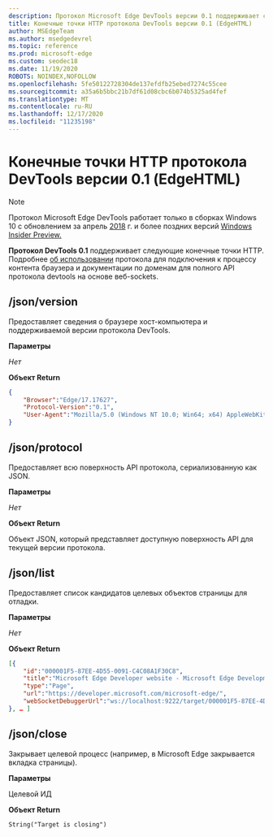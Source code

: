 ```yaml
---
description: Протокол Microsoft Edge DevTools версии 0.1 поддерживает следующие конечные точки HTTP.
title: Конечные точки HTTP протокола DevTools версии 0.1 (EdgeHTML)
author: MSEdgeTeam
ms.author: msedgedevrel
ms.topic: reference
ms.prod: microsoft-edge
ms.custom: seodec18
ms.date: 11/19/2020
ROBOTS: NOINDEX,NOFOLLOW
ms.openlocfilehash: 5fe50122728304de137efdfb25ebed7274c55cee
ms.sourcegitcommit: a35a6b5bbc21b7df61d08cbc6b074b5325ad4fef
ms.translationtype: MT
ms.contentlocale: ru-RU
ms.lasthandoff: 12/17/2020
ms.locfileid: "11235198"
---
```

# Конечные точки HTTP протокола DevTools версии 0.1 (EdgeHTML)  

> [!NOTE]
> Протокол Microsoft Edge DevTools работает только в сборках Windows 10 с обновлением за апрель [2018](https://blogs.windows.com/windowsexperience/2018/04/30/how-to-get-the-windows-10-april-2018-update/#5VXkQMU41CJzZPER.97) г. и более поздних версий [Windows Insider Preview.](https://insider.windows.com/en-us/getting-started/)

**Протокол DevTools 0.1** поддерживает следующие конечные точки HTTP. Подробнее [об использовании](../index.md#using-the-protocol) протокола для подключения к процессу [](domains/index.md) контента браузера и документации по доменам для полного API протокола devtools на основе веб-sockets.

## /json/version
Предоставляет сведения о браузере хост-компьютера и поддерживаемой версии протокола DevTools.

**Параметры**

*Нет*

**Объект Return**

```json
{
    "Browser":"Edge/17.17627",
    "Protocol-Version":"0.1",
    "User-Agent":"Mozilla/5.0 (Windows NT 10.0; Win64; x64) AppleWebKit/537.36 (KHTML, like Gecko) Chrome/64.0.3282.140 Safari/537.36 Edge/17.17627"
}
```

## /json/protocol

Предоставляет всю поверхность API протокола, сериализованную как JSON.

**Параметры**

*Нет*

**Объект Return**

Объект JSON, который представляет доступную поверхность API для текущей версии протокола.

## /json/list

Предоставляет список кандидатов целевых объектов страницы для отладки.

**Параметры**

*Нет*

**Объект Return**

```json
[{
    "id":"000001F5-87EE-4D55-0091-C4C08A1F30C8",
    "title":"Microsoft Edge Developer website - Microsoft Edge Development",
    "type":"Page",
    "url":"https://developer.microsoft.com/microsoft-edge/",
    "webSocketDebuggerUrl":"ws://localhost:9222/target/000001F5-87EE-4D55-0091-C4C08A1F30C8"
}, … ]
```

## /json/close

Закрывает целевой процесс (например, в Microsoft Edge закрывается вкладка страницы).

**Параметры**

Целевой ИД 

**Объект Return**

```
String("Target is closing")
```
